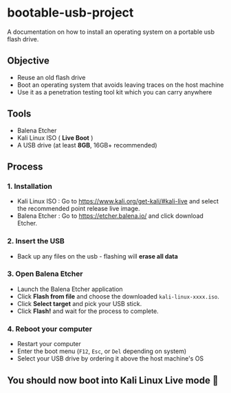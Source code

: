 # bootable-usb-project
A documentation on how to install an operating system on a portable usb flash drive.
##  Objective
   - Reuse an old flash drive
   - Boot an operating system that avoids leaving traces on the host machine
   - Use it as a penetration testing tool kit which you can carry anywhere
##  Tools
   - Balena Etcher
   - Kali Linux ISO ( **Live Boot** )
   - A USB drive (at least **8GB**, 16GB+ recommended)
##  Process 
 ### 1. Installation
- Kali Linux ISO : Go to https://www.kali.org/get-kali/#kali-live and select the recommended point release live image.
- Balena Etcher : Go to https://etcher.balena.io/ and click download Etcher.
 ### 2. Insert the USB
 - Back up any files on the usb - flashing will **erase all data**
 ### 3. Open Balena Etcher
 - Launch the Balena Etcher application
 - Click **Flash from file** and choose the downloaded `kali-linux-xxxx.iso`.
 - Click **Select target** and pick your USB stick.
 - Click **Flash!** and wait for the process to complete.
### 4. Reboot your computer
 - Restart your computer
 - Enter the boot menu (`F12`, `Esc`, or `Del` depending on system)
 - Select your USB drive by ordering it above the host machine's OS
## You should now boot into Kali Linux Live mode 🎉
